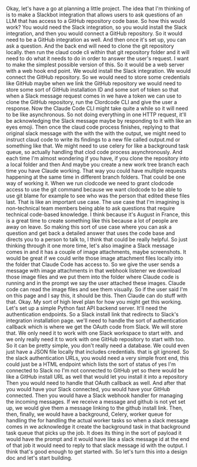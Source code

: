 Okay, let's have a go at planning a little project. The idea that I'm thinking of is to make a Slackbot integration that allows users to ask questions of an LLM that has access to a GitHub repository code base. So how this would work? You would need the Slack integration, so you would install the Slack integration, and then you would connect a GitHub repository. So it would need to be a GitHub integration as well. And then once it's set up, you can ask a question. And the back end will need to clone the git repository locally. then run the claud code cli within that git repository folder and it will need to do what it needs to do in order to answer the user's request. I want to make the simplest possible version of this. So it would be a web server with a web hook end point. We would install the Slack integration. We would connect the GitHub repository. So we would need to store some credentials like GitHub maybe when we link the GitHub repository we would need to store some sort of GitHub installation ID and some sort of token so that when a Slack message request comes in we have a token we can use to clone the GitHub repository, run the Clordcode CLI and give the user a response. Now the Claude Code CLI might take quite a while so it will need to be like asynchronous. So not doing everything in one HTTP request, it'll be acknowledging the Slack message maybe by responding to it with like an eyes emoji. Then once the claud code process finishes, replying to that original slack message with the with the with the output, we might need to instruct claud code to write its findings to a new file called output.md or something like that. We might need to use celery for like a background task queue, so actually handling that clod code process asynchronously. And each time I'm almost wondering if you have, if you clone the repository into a local folder and then And maybe you create a new work tree branch each time you have Claude working. That way you could have multiple requests happening at the same time in different branch folders. That could be one way of working it. When we run clodcode we need to grant clodcode access to use the git command because we want clodcode to be able to use git blame for example to see who was the person that edited these files last. That is like an important use case. The use case that I'm imagining is non-technical team members being able to ask questions that require technical code-based knowledge. I think because it's August in France, this is a great time to create something like this because a lot of people are away on leave. So making this sort of use case where you can ask a question and get back a detailed answer that uses the code base and directs you to a person to talk to, I think that could be really helpful. So just thinking through it one more time, let's also imagine a Slack message comes in and it has a couple of image attachments, maybe screenshots. It would be great if we could write those image attachment files locally into the folder that Claude Code has access to. So we give the user sends a message with image attachments in that webhook listener we download those image files and we put them into the folder where Claude code is running and in the prompt we say the user attached these images. Claude code can read the image files and see them visually. So if the user said I'm on this page and I say this, it should be this. Then Claude can do stuff with that. Okay. My sort of high level plan for how you might get this working. Let's set up a simple Python fast API backend server. It'll need the authentication endpoints. So a Slack install link that redirects to Slack's integration installation page. we'll need to handle the sort of authentication callback which is where we get the OAuth code from Slack. We will store that. We only need it to work with one Slack workspace to start with. and we only really need it to work with one GitHub repository to start with too. So it can be pretty simple, you don't really need a database. We could even just have a JSON file locally that includes credentials. that is git ignored. So the slack authentication URLs, you would need a very simple front end, this could just be a HTML endpoint which lists the sort of status of yes I'm connected to Slack no I'm not connected to GitHub yet so there would be like a GitHub install URL as well that would let you install it into a repository Then you would need to handle that OAuth callback as well. And after that you would have your Slack connected, you would have your GitHub connected. Then you would have a Slack webhook handler for managing the incoming messages. If we receive a message and github is not yet set up, we would give them a message linking to the github install link. Then, then, finally, we would have a background, Celery, worker queue for handling the for handling the actual worker tasks so when a slack message comes in we acknowledge it create the background task in that background task queue that picks up the job. It does its thing in the sort of payload it would have the prompt and it would have like a slack message id at the end of that job it would need to reply to that slack message id with the output. I think that's good enough to get started with. So let's turn this into a design doc and let's start building.
